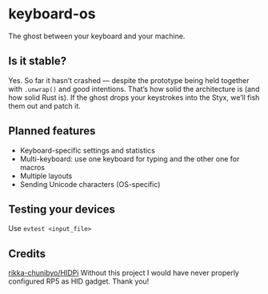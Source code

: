 # keyboard-os
The ghost between your keyboard and your machine.

## Is it stable?

Yes. So far it hasn’t crashed — despite the prototype being held together with `.unwrap()` and good intentions. That’s how solid the architecture is (and how solid Rust is). If the ghost drops your keystrokes into the Styx, we’ll fish them out and patch it.


## Planned features

- Keyboard-specific settings and statistics
- Multi-keyboard: use one keyboard for typing and the other one for macros
- Multiple layouts
- Sending Unicode characters (OS-specific)

## Testing your devices

Use `evtest <input_file>`

## Credits

[rikka-chunibyo/HIDPi](https://github.com/rikka-chunibyo/HIDPi)
Without this project I would have never properly configured RP5 as HID gadget. Thank you!

